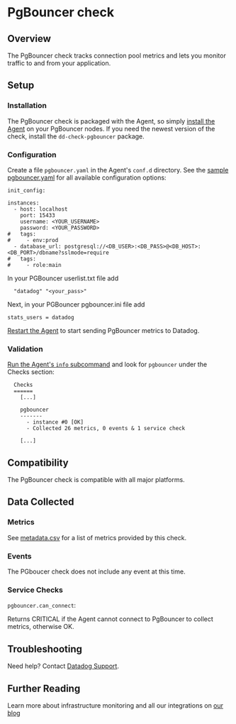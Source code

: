 # PgBouncer check

## Overview

The PgBouncer check tracks connection pool metrics and lets you monitor traffic to and from your application.

## Setup
### Installation

The PgBouncer check is packaged with the Agent, so simply [install the Agent](https://app.datadoghq.com/account/settings#agent) on your PgBouncer nodes. If you need the newest version of the check, install the `dd-check-pgbouncer` package.

### Configuration

Create a file `pgbouncer.yaml` in the Agent's `conf.d` directory. See the [sample pgbouncer.yaml](https://github.com/DataDog/integrations-core/blob/master/pgbouncer/conf.yaml.example) for all available configuration options:

```
init_config:

instances:
  - host: localhost
    port: 15433
    username: <YOUR_USERNAME>
    password: <YOUR_PASSWORD>
#   tags:
#     - env:prod
  - database_url: postgresql://<DB_USER>:<DB_PASS>@<DB_HOST>:<DB_PORT>/dbname?sslmode=require
#   tags:
#     - role:main
```

In your PGBouncer userlist.txt file add
```
  "datadog" "<your_pass>"
```

Next, in your PGBouncer pgbouncer.ini file add
```
stats_users = datadog
```

[Restart the Agent](https://docs.datadoghq.com/agent/faq/start-stop-restart-the-datadog-agent) to start sending PgBouncer metrics to Datadog.

### Validation

[Run the Agent's `info` subcommand](https://docs.datadoghq.com/agent/faq/agent-status-and-information/) and look for `pgbouncer` under the Checks section:

```
  Checks
  ======
    [...]

    pgbouncer
    -------
      - instance #0 [OK]
      - Collected 26 metrics, 0 events & 1 service check

    [...]
```

## Compatibility

The PgBouncer check is compatible with all major platforms.

## Data Collected
### Metrics
See [metadata.csv](https://github.com/DataDog/integrations-core/blob/master/pgbouncer/metadata.csv) for a list of metrics provided by this check.

### Events
The PGboucer check does not include any event at this time.

### Service Checks

`pgbouncer.can_connect`:

Returns CRITICAL if the Agent cannot connect to PgBouncer to collect metrics, otherwise OK.

## Troubleshooting
Need help? Contact [Datadog Support](http://docs.datadoghq.com/help/).

## Further Reading
Learn more about infrastructure monitoring and all our integrations on [our blog](https://www.datadoghq.com/blog/)
